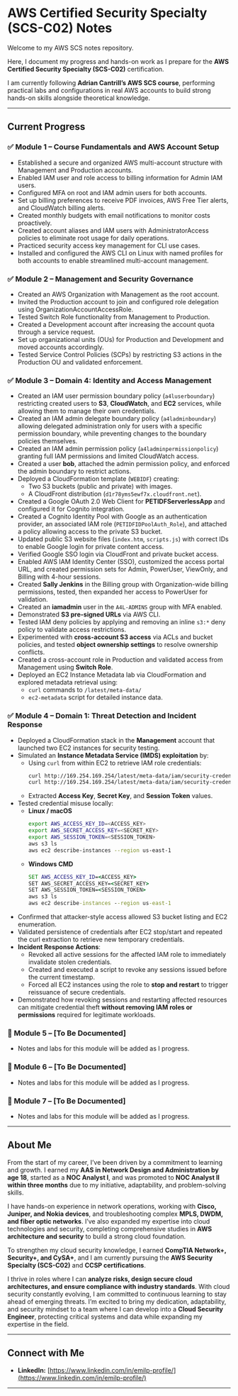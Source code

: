 # AWS Certified Security Specialty (SCS-C02) Notes

Welcome to my AWS SCS notes repository.

Here, I document my progress and hands-on work as I prepare for the **AWS Certified Security Specialty (SCS-C02)** certification.

I am currently following **Adrian Cantrill’s AWS SCS course**, performing practical labs and configurations in real AWS accounts to build strong hands-on skills alongside theoretical knowledge.

---

## Current Progress

### ✅ Module 1 – Course Fundamentals and AWS Account Setup

- Established a secure and organized AWS multi-account structure with Management and Production accounts.
- Enabled IAM user and role access to billing information for Admin IAM users.
- Configured MFA on root and IAM admin users for both accounts.
- Set up billing preferences to receive PDF invoices, AWS Free Tier alerts, and CloudWatch billing alerts.
- Created monthly budgets with email notifications to monitor costs proactively.
- Created account aliases and IAM users with AdministratorAccess policies to eliminate root usage for daily operations.
- Practiced security access key management for CLI use cases.
- Installed and configured the AWS CLI on Linux with named profiles for both accounts to enable streamlined multi-account management.

### ✅ Module 2 – Management and Security Governance

- Created an AWS Organization with Management as the root account.
- Invited the Production account to join and configured role delegation using OrganizationAccountAccessRole.
- Tested Switch Role functionality from Management to Production.
- Created a Development account after increasing the account quota through a service request.
- Set up organizational units (OUs) for Production and Development and moved accounts accordingly.
- Tested Service Control Policies (SCPs) by restricting S3 actions in the Production OU and validated enforcement.

### ✅ Module 3 – Domain 4: Identity and Access Management

- Created an IAM user permission boundary policy (`a4luserboundary`) restricting created users to **S3**, **CloudWatch**, and **EC2** services, while allowing them to manage their own credentials.
- Created an IAM admin delegate boundary policy (`a4ladminboundary`) allowing delegated administration only for users with a specific permission boundary, while preventing changes to the boundary policies themselves.
- Created an IAM admin permission policy (`a4ladminpermissionpolicy`) granting full IAM permissions and limited CloudWatch access.
- Created a user **bob**, attached the admin permission policy, and enforced the admin boundary to restrict actions.
- Deployed a CloudFormation template (`WEBIDF`) creating:
  - Two S3 buckets (public and private) with images.
  - A CloudFront distribution (`d1r78yms5ewf7x.cloudfront.net`).
- Created a Google OAuth 2.0 Web Client for **PETIDFServerlessApp** and configured it for Cognito integration.
- Created a Cognito Identity Pool with Google as an authentication provider, an associated IAM role (`PETIDFIDPoolAuth_Role`), and attached a policy allowing access to the private S3 bucket.
- Updated public S3 website files (`index.htm`, `scripts.js`) with correct IDs to enable Google login for private content access.
- Verified Google SSO login via CloudFront and private bucket access.
- Enabled AWS IAM Identity Center (SSO), customized the access portal URL, and created permission sets for Admin, PowerUser, ViewOnly, and Billing with 4-hour sessions.
- Created **Sally Jenkins** in the Billing group with Organization-wide billing permissions, tested, then expanded her access to PowerUser for validation.
- Created an **iamadmin** user in the `A4L-ADMINS` group with MFA enabled.
- Demonstrated **S3 pre-signed URLs** via AWS CLI.
- Tested IAM deny policies by applying and removing an inline `s3:*` deny policy to validate access restrictions.
- Experimented with **cross-account S3 access** via ACLs and bucket policies, and tested **object ownership settings** to resolve ownership conflicts.
- Created a cross-account role in Production and validated access from Management using **Switch Role**.
- Deployed an EC2 Instance Metadata lab via CloudFormation and explored metadata retrieval using:
  - `curl` commands to `/latest/meta-data/`
  - `ec2-metadata` script for detailed instance data.

### ✅ Module 4 – Domain 1: Threat Detection and Incident Response

- Deployed a CloudFormation stack in the **Management** account that launched two EC2 instances for security testing.
- Simulated an **Instance Metadata Service (IMDS) exploitation** by:
  - Using `curl` from within EC2 to retrieve IAM role credentials:
    ```bash
    curl http://169.254.169.254/latest/meta-data/iam/security-credentials/
    curl http://169.254.169.254/latest/meta-data/iam/security-credentials/<ROLE_NAME>
    ```
  - Extracted **Access Key**, **Secret Key**, and **Session Token** values.
- Tested credential misuse locally:
  - **Linux / macOS**
    ```bash
    export AWS_ACCESS_KEY_ID=<ACCESS_KEY>
    export AWS_SECRET_ACCESS_KEY=<SECRET_KEY>
    export AWS_SESSION_TOKEN=<SESSION_TOKEN>
    aws s3 ls
    aws ec2 describe-instances --region us-east-1
    ```
  - **Windows CMD**
    ```cmd
    SET AWS_ACCESS_KEY_ID=<ACCESS_KEY>
    SET AWS_SECRET_ACCESS_KEY=<SECRET_KEY>
    SET AWS_SESSION_TOKEN=<SESSION_TOKEN>
    aws s3 ls
    aws ec2 describe-instances --region us-east-1
    ```
- Confirmed that attacker-style access allowed S3 bucket listing and EC2 enumeration.
- Validated persistence of credentials after EC2 stop/start and repeated the curl extraction to retrieve new temporary credentials.
- **Incident Response Actions**:
  - Revoked all active sessions for the affected IAM role to immediately invalidate stolen credentials.
  - Created and executed a script to revoke any sessions issued before the current timestamp.
  - Forced all EC2 instances using the role to **stop and restart** to trigger reissuance of secure credentials.
- Demonstrated how revoking sessions and restarting affected resources can mitigate credential theft **without removing IAM roles or permissions** required for legitimate workloads.


### 🔄 Module 5 – [To Be Documented]

- Notes and labs for this module will be added as I progress.

### 🔄 Module 6 – [To Be Documented]

- Notes and labs for this module will be added as I progress.

### 🔄 Module 7 – [To Be Documented]

- Notes and labs for this module will be added as I progress.


---

## About Me

From the start of my career, I’ve been driven by a commitment to learning and growth. I earned my **AAS in Network Design and Administration by age 18**, started as a **NOC Analyst I**, and was promoted to **NOC Analyst II within three months** due to my initiative, adaptability, and problem-solving skills.

I have hands-on experience in network operations, working with **Cisco, Juniper, and Nokia devices**, and troubleshooting complex **MPLS, DWDM, and fiber optic networks**. I’ve also expanded my expertise into cloud technologies and security, completing comprehensive studies in **AWS architecture and security** to build a strong cloud foundation.

To strengthen my cloud security knowledge, I earned **CompTIA Network+, Security+, and CySA+**, and I am currently pursuing the **AWS Security Specialty (SCS-C02)** and **CCSP certifications**.

I thrive in roles where I can **analyze risks, design secure cloud architectures, and ensure compliance with industry standards**. With cloud security constantly evolving, I am committed to continuous learning to stay ahead of emerging threats. I’m excited to bring my dedication, adaptability, and security mindset to a team where I can develop into a **Cloud Security Engineer**, protecting critical systems and data while expanding my expertise in the field.

---

## Connect with Me

- **LinkedIn:** [https://www.linkedin.com/in/emilp-profile/](https://www.linkedin.com/in/emilp-profile/)

---

